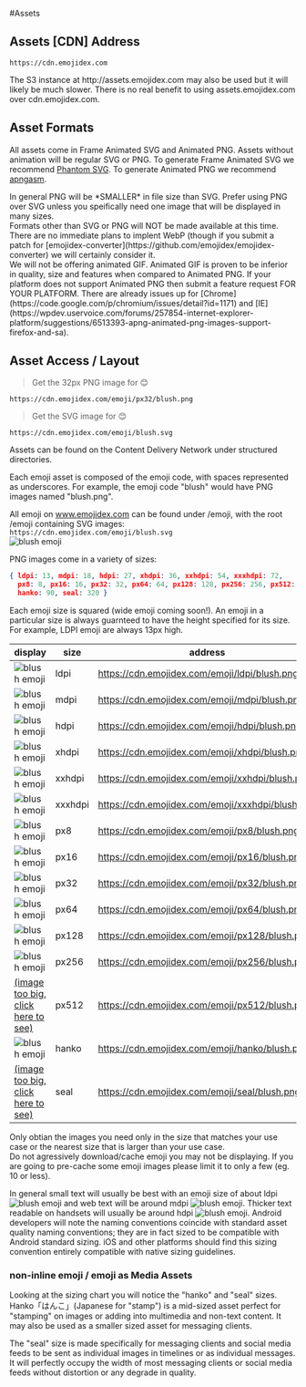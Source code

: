#Assets

## Assets [CDN] Address
`https://cdn.emojidex.com`

<aside class="notice">
The S3 instance at http://assets.emojidex.com may also be used but it will likely be much 
slower. There is no real benefit to using assets.emojidex.com over cdn.emojidex.com.
</aside>

## Asset Formats
All assets come in Frame Animated SVG and Animated PNG. Assets without animation will be 
regular SVG or PNG. To generate Frame Animated SVG we recommend 
[Phantom SVG](https://github.com/Genshin/phantom_svg). 
To generate Animated PNG we recommend 
[apngasm](https://github.com/apngasm/apngasm).

<aside class="warning">
In general PNG will be *SMALLER* in file size than SVG. Prefer using PNG over SVG 
unless you speifically need one image that will be displayed in many sizes.
</aside>

<aside class="warning">
Formats other than SVG or PNG will NOT be made available at this time.
</aside>

<aside class="notice">
There are no immediate plans to implent WebP (though if you submit a patch for 
[emojidex-converter](https://github.com/emojidex/emojidex-converter) we will 
certainly consider it.
</aside>

<aside class="notice">
We will not be offering animated GIF. Animated GIF is proven 
to be inferior in quality, size and features when compared to Animated PNG. 
If your platform does not support Animated PNG then submit a feature request 
FOR YOUR PLATFORM. There are already issues up for 
[Chrome](https://code.google.com/p/chromium/issues/detail?id=1171)
and 
[IE](https://wpdev.uservoice.com/forums/257854-internet-explorer-platform/suggestions/6513393-apng-animated-png-images-support-firefox-and-sa).
</aside>

## Asset Access / Layout

> Get the 32px PNG image for :blush:

```text
https://cdn.emojidex.com/emoji/px32/blush.png
```

> Get the SVG image for :blush:

```text
https://cdn.emojidex.com/emoji/blush.svg
```

Assets can be found on the Content Delivery Network under structured 
directories.

Each emoji asset is composed of the emoji code, with spaces represented as underscores. 
For example, the emoji code "blush" would have PNG images named "blush.png".

All emoji on www.emojidex.com can be found under /emoji, with the root /emoji containing SVG 
images:  
`https://cdn.emojidex.com/emoji/blush.svg`  
![blush emoji](https://cdn.emojidex.com/emoji/blush.svg)

PNG images come in a variety of sizes:  
```json
{ ldpi: 13, mdpi: 18, hdpi: 27, xhdpi: 36, xxhdpi: 54, xxxhdpi: 72,
  px8: 8, px16: 16, px32: 32, px64: 64, px128: 128, px256: 256, px512: 512,
  hanko: 90, seal: 320 }
```  
Each emoji size is squared (wide emoji coming soon!). An emoji in a particular size is always
guarnteed to have the height specified for its size. For example, LDPI emoji are always 13px 
high.  

display | size | address
------- | ---- | -------
![blush emoji](https://cdn.emojidex.com/emoji/ldpi/blush.png)  | ldpi  | https://cdn.emojidex.com/emoji/ldpi/blush.png
![blush emoji](https://cdn.emojidex.com/emoji/mdpi/blush.png)  | mdpi  | https://cdn.emojidex.com/emoji/mdpi/blush.png
![blush emoji](https://cdn.emojidex.com/emoji/hdpi/blush.png)  | hdpi  | https://cdn.emojidex.com/emoji/hdpi/blush.png
![blush emoji](https://cdn.emojidex.com/emoji/xhdpi/blush.png) | xhdpi | https://cdn.emojidex.com/emoji/xhdpi/blush.png
![blush emoji](https://cdn.emojidex.com/emoji/xxhdpi/blush.png) | xxhdpi | https://cdn.emojidex.com/emoji/xxhdpi/blush.png
![blush emoji](https://cdn.emojidex.com/emoji/xxxhdpi/blush.png) | xxxhdpi | https://cdn.emojidex.com/emoji/xxxhdpi/blush.png
![blush emoji](https://cdn.emojidex.com/emoji/px8/blush.png)   | px8   | https://cdn.emojidex.com/emoji/px8/blush.png
![blush emoji](https://cdn.emojidex.com/emoji/px16/blush.png)  | px16  | https://cdn.emojidex.com/emoji/px16/blush.png
![blush emoji](https://cdn.emojidex.com/emoji/px32/blush.png)  | px32  | https://cdn.emojidex.com/emoji/px32/blush.png
![blush emoji](https://cdn.emojidex.com/emoji/px64/blush.png)  | px64  | https://cdn.emojidex.com/emoji/px64/blush.png
![blush emoji](https://cdn.emojidex.com/emoji/px128/blush.png) | px128 | https://cdn.emojidex.com/emoji/px128/blush.png
![blush emoji](https://cdn.emojidex.com/emoji/px256/blush.png) | px256 | https://cdn.emojidex.com/emoji/px256/blush.png
[(image too big, click here to see)](https://cdn.emojidex.com/emoji/px512/blush.png) | px512 | https://cdn.emojidex.com/emoji/px512/blush.png
![blush emoji](https://cdn.emojidex.com/emoji/hanko/blush.png) | hanko | https://cdn.emojidex.com/emoji/hanko/blush.png
[(image too big, click here to see)](https://cdn.emojidex.com/emoji/seal/blush.png) | seal | https://cdn.emojidex.com/emoji/seal/blush.png

<aside class="warning">
Only obtian the images you need only in the size that matches your use case or the nearest size 
that is larger than your use case.
</aside>
<aside class="warning">
Do not agressively download/cache emoji you may not be displaying. If you are going to pre-cache 
some emoji images please limit it to only a few (eg. 10 or less).
</aside>

In general small text will usually be best with an emoji 
size of about ldpi ![blush emoji](https://cdn.emojidex.com/emoji/ldpi/blush.png) 
and web text will be around mdpi ![blush emoji](https://cdn.emojidex.com/emoji/mdpi/blush.png). 
Thicker text readable on handsets will usually be around hdpi 
![blush emoji](https://cdn.emojidex.com/emoji/hdpi/blush.png). Android developers will note the 
naming conventions coincide with standard asset quality naming conventions; they are in fact 
sized to be compatible with Android standard sizing. iOS and other platforms should find this 
sizing convention entirely compatible with native sizing guidelines.  


### non-inline emoji / emoji as Media Assets
Looking at the sizing chart you will notice the "hanko" and "seal" sizes. Hanko「はんこ」(Japanese 
for "stamp") is a mid-sized asset perfect for "stamping" on images or adding into multimedia 
and non-text content. It may also be used as a smaller sized asset for messaging clients.  
  
The "seal" size is made specifically for messaging clients and social media feeds to be sent as 
individual images in timelines or as individual messages. It will perfectly occupy the width of 
most messaging clients or social media feeds without distortion or any degrade in quality.

